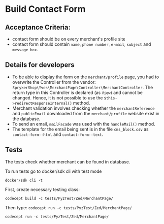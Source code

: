 # Build Contact Form

## Acceptance Criteria:

- contact form should be on every merchant's profile site
- contact form should contain `name`, `phone number`, `e-mail`, `subject` and `message box`.

## Details for developers

- To be able to display the form on the `merchant/profile` page, you had to overwrite the Controller from the vendor: `SprykerShop\Yves\MerchantPage\Controller\MerchantController`. The return type in this Controller is declared (as `View`) and cannot be changed. Hence, it is not possible to use the `$this->redirectResponseInternal()` method.
- Merchant validation involves checking whether the `merchantReference` and `publicEmail` downloaded from the `merchant/profile` website exist in the database.
- To send an email, `mailFacade` was used with the `handleMail()` method.
- The template for the email being sent is in the file `cms_block.csv` as `contact-form--html` and `contact-form--text`.

## Tests

The tests check whether merchant can be found in database.

To run tests go to docker/sdk cli with test mode

```shell
docker/sdk cli -t
```

First, create necessary testing class:
```shell
codecept build -c tests/PyzTest/Zed/MerchantPage/
```

Then type: `codecept run -c tests/PyzTest/Zed/MerchantPage/`
```shell
codecept run -c tests/PyzTest/Zed/MerchantPage/
```
